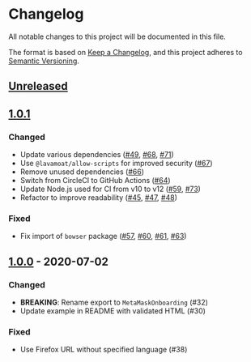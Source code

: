 # Changelog
All notable changes to this project will be documented in this file.

The format is based on [Keep a Changelog](https://keepachangelog.com/en/1.0.0/),
and this project adheres to [Semantic Versioning](https://semver.org/spec/v2.0.0.html).

## [Unreleased]

## [1.0.1]
### Changed
- Update various dependencies ([#49](https://github.com/MetaMask/metamask-onboarding/pull/49), [#68](https://github.com/MetaMask/metamask-onboarding/pull/68), [#71](https://github.com/MetaMask/metamask-onboarding/pull/71))
- Use `@lavamoat/allow-scripts` for improved security ([#67](https://github.com/MetaMask/metamask-onboarding/pull/67))
- Remove unused dependencies ([#66](https://github.com/MetaMask/metamask-onboarding/pull/66))
- Switch from CircleCI to GitHub Actions ([#64](https://github.com/MetaMask/metamask-onboarding/pull/64))
- Update Node.js used for CI from v10 to v12 ([#59](https://github.com/MetaMask/metamask-onboarding/pull/59), [#73](https://github.com/MetaMask/metamask-onboarding/pull/73))
- Refactor to improve readability ([#45](https://github.com/MetaMask/metamask-onboarding/pull/45), [#47](https://github.com/MetaMask/metamask-onboarding/pull/47), [#48](https://github.com/MetaMask/metamask-onboarding/pull/48))

### Fixed
- Fix import of `bowser` package ([#57](https://github.com/MetaMask/metamask-onboarding/pull/57), [#60](https://github.com/MetaMask/metamask-onboarding/pull/60), [#61](https://github.com/MetaMask/metamask-onboarding/pull/61), [#63](https://github.com/MetaMask/metamask-onboarding/pull/63))

## [1.0.0] - 2020-07-02
### Changed
- **BREAKING**: Rename export to `MetaMaskOnboarding` (#32)
- Update example in README with validated HTML (#30)

### Fixed
- Use Firefox URL without specified language (#38)

[Unreleased]: https://github.com/MetaMask/metamask-onboarding/compare/v1.0.1...HEAD
[1.0.1]: https://github.com/MetaMask/metamask-onboarding/compare/v1.0.0...v1.0.1
[1.0.0]: https://github.com/MetaMask/metamask-onboarding/releases/tag/v1.0.0
